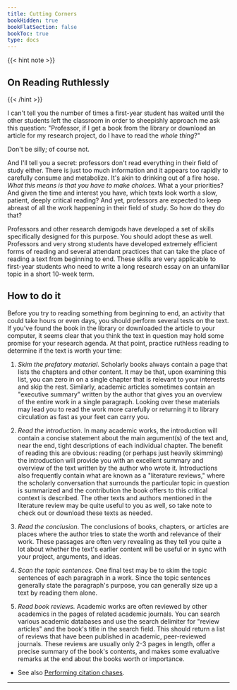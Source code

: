 ```yaml
---
title: Cutting Corners
bookHidden: true
bookFlatSection: false
bookToc: true
type: docs
---
```


{{< hint note >}} 

## On Reading Ruthlessly

{{< /hint >}}

I can't tell you the number of times a first-year student has waited until the other students left the classroom in order to sheepishly approach me ask this question: "Professor, if I get a book from the library or download an article for my research project, do I have to read the *whole thing*?"

Don't be silly; of course not. 

And I'll tell you a secret: professors don't read everything in their field of study either. There is just too much information and it appears too rapidly to carefully consume and metabolize. It's akin to drinking out of a fire hose. *What this means is that you have to make choices*. What a your priorities? And given the time and interest you have, which texts look worth a slow, patient, deeply critical reading? And yet, professors are expected to keep abreast of all the work happening in their field of study. So how do they do that? 

Professors and other research demigods have developed a set of skills specifically designed for this purpose. You should adopt these as well. Professors and very strong students have developed extremely efficient forms of reading and several attendant practices that can take the place of reading a text from beginning to end. These skills are very applicable to first-year students who need to write a long research essay on an unfamiliar topic in a short 10-week term. 

## How to do it

Before you try to reading something from beginning to end, an activity that could take hours or even days, you should perform several tests on the text. If you've found the book in the library or downloaded the article to your computer, it seems clear that you think the text in question may hold some promise for your research agenda. At that point, practice ruthless reading to determine if the text is worth your time: 

1. *Skim the prefatory material*. Scholarly books always contain a page that lists the chapters and other content. It may be that, upon examining this list, you can zero in on a single chapter that is relevant to your interests and skip the rest. Similarly, academic articles sometimes contain an "executive summary" written by the author that gives you an overview of the entire work in a single paragraph. Looking over these materials may lead you to read the work more carefully or returning it to library circulation as fast as your feet can carry you.  

2. *Read the introduction*. In many academic works, the introduction will contain a concise statement about the main argument(s) of the text and, near the end, tight descriptions of each individual chapter. The benefit of reading this are obvious: reading (or perhaps just heavily skimming) the introduction will provide you with an excellent summary and overview of the text written by the author who wrote it. Introductions also frequently contain what are known as a "literature reviews," where the scholarly conversation that surrounds the particular topic in question is summarized and the contribution the book offers to this critical context is described. The other texts and authors mentioned in the literature review may be quite useful to you as well, so take note to check out or download these texts as needed. 

3. *Read the conclusion*. The conclusions of books, chapters, or articles are places where the author tries to state the worth and relevance of their work. These passages are often very revealing as they tell you quite a lot about whether the text's earlier content will be useful or in sync with your project, arguments, and ideas.

4. *Scan the topic sentences*. One final test may be to skim the topic sentences of each paragraph in a work. Since the topic sentences generally state the paragraph's purpose, you can generally size up a text by reading them alone. 

5. *Read book reviews.* Academic works are often reviewed by other academics in the pages of related academic journals. You can search various academic databases and use the search delimiter for "review articles" and the book's title in the search field. This should return a list of reviews that have been published in academic, peer-reviewed journals. These reviews are usually only 2-3 pages in length, offer a precise summary of the book's contents, and makes some evaluative remarks at the end about the books worth or importance. 


- See also [Performing citation chases](/courses/workshops/academic-research-intro/#step-6-perform-citation-chases-2).


---


